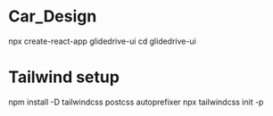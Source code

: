 # Car_Design





npx create-react-app glidedrive-ui
cd glidedrive-ui

# Tailwind setup
npm install -D tailwindcss postcss autoprefixer
npx tailwindcss init -p
